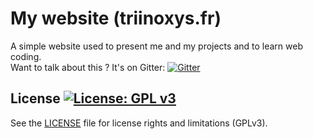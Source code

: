 # My website (triinoxys.fr)
A simple website used to present me and my projects and to learn web coding.  
Want to talk about this ? It's on Gitter: [![Gitter](https://badges.gitter.im/triinoxysgithubio/triinoxysgithubio.svg)](https://gitter.im/triinoxysgithubio/triinoxysgithubio?utm_source=badge&utm_medium=badge&utm_campaign=pr-badge)

## License [![License: GPL v3](https://img.shields.io/badge/License-GPL%20v3-blue.svg)](http://www.gnu.org/licenses/gpl-3.0)
See the [LICENSE](LICENSE.md) file for license rights and limitations (GPLv3).
